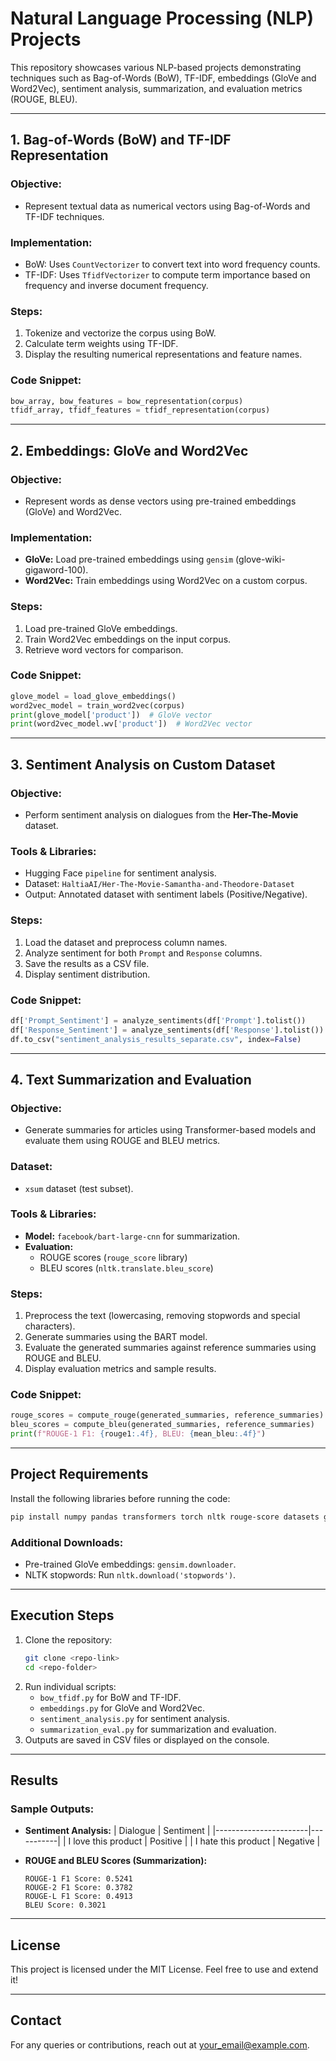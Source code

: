 # Natural Language Processing (NLP) Projects

This repository showcases various NLP-based projects demonstrating techniques such as Bag-of-Words (BoW), TF-IDF, embeddings (GloVe and Word2Vec), sentiment analysis, summarization, and evaluation metrics (ROUGE, BLEU).

---

## **1. Bag-of-Words (BoW) and TF-IDF Representation**

### **Objective:**
- Represent textual data as numerical vectors using Bag-of-Words and TF-IDF techniques.

### **Implementation:**
- BoW: Uses `CountVectorizer` to convert text into word frequency counts.
- TF-IDF: Uses `TfidfVectorizer` to compute term importance based on frequency and inverse document frequency.

### **Steps:**
1. Tokenize and vectorize the corpus using BoW.
2. Calculate term weights using TF-IDF.
3. Display the resulting numerical representations and feature names.

### **Code Snippet:**
```python
bow_array, bow_features = bow_representation(corpus)
tfidf_array, tfidf_features = tfidf_representation(corpus)
```

---

## **2. Embeddings: GloVe and Word2Vec**

### **Objective:**
- Represent words as dense vectors using pre-trained embeddings (GloVe) and Word2Vec.

### **Implementation:**
- **GloVe:** Load pre-trained embeddings using `gensim` (glove-wiki-gigaword-100).
- **Word2Vec:** Train embeddings using Word2Vec on a custom corpus.

### **Steps:**
1. Load pre-trained GloVe embeddings.
2. Train Word2Vec embeddings on the input corpus.
3. Retrieve word vectors for comparison.

### **Code Snippet:**
```python
glove_model = load_glove_embeddings()
word2vec_model = train_word2vec(corpus)
print(glove_model['product'])  # GloVe vector
print(word2vec_model.wv['product'])  # Word2Vec vector
```

---

## **3. Sentiment Analysis on Custom Dataset**

### **Objective:**
- Perform sentiment analysis on dialogues from the **Her-The-Movie** dataset.

### **Tools & Libraries:**
- Hugging Face `pipeline` for sentiment analysis.
- Dataset: `HaltiaAI/Her-The-Movie-Samantha-and-Theodore-Dataset`
- Output: Annotated dataset with sentiment labels (Positive/Negative).

### **Steps:**
1. Load the dataset and preprocess column names.
2. Analyze sentiment for both `Prompt` and `Response` columns.
3. Save the results as a CSV file.
4. Display sentiment distribution.

### **Code Snippet:**
```python
df['Prompt_Sentiment'] = analyze_sentiments(df['Prompt'].tolist())
df['Response_Sentiment'] = analyze_sentiments(df['Response'].tolist())
df.to_csv("sentiment_analysis_results_separate.csv", index=False)
```

---

## **4. Text Summarization and Evaluation**

### **Objective:**
- Generate summaries for articles using Transformer-based models and evaluate them using ROUGE and BLEU metrics.

### **Dataset:**
- `xsum` dataset (test subset).

### **Tools & Libraries:**
- **Model:** `facebook/bart-large-cnn` for summarization.
- **Evaluation:**
  - ROUGE scores (`rouge_score` library)
  - BLEU scores (`nltk.translate.bleu_score`)

### **Steps:**
1. Preprocess the text (lowercasing, removing stopwords and special characters).
2. Generate summaries using the BART model.
3. Evaluate the generated summaries against reference summaries using ROUGE and BLEU.
4. Display evaluation metrics and sample results.

### **Code Snippet:**
```python
rouge_scores = compute_rouge(generated_summaries, reference_summaries)
bleu_scores = compute_bleu(generated_summaries, reference_summaries)
print(f"ROUGE-1 F1: {rouge1:.4f}, BLEU: {mean_bleu:.4f}")
```

---

## **Project Requirements**

Install the following libraries before running the code:

```bash
pip install numpy pandas transformers torch nltk rouge-score datasets gensim
```

### **Additional Downloads:**
- Pre-trained GloVe embeddings: `gensim.downloader`.
- NLTK stopwords: Run `nltk.download('stopwords')`.

---

## **Execution Steps**

1. Clone the repository:
   ```bash
   git clone <repo-link>
   cd <repo-folder>
   ```
2. Run individual scripts:
   - `bow_tfidf.py` for BoW and TF-IDF.
   - `embeddings.py` for GloVe and Word2Vec.
   - `sentiment_analysis.py` for sentiment analysis.
   - `summarization_eval.py` for summarization and evaluation.
3. Outputs are saved in CSV files or displayed on the console.

---

## **Results**

### **Sample Outputs:**
- **Sentiment Analysis:**
   | Dialogue              | Sentiment |
   |-----------------------|-----------|
   | I love this product   | Positive  |
   | I hate this product   | Negative  |

- **ROUGE and BLEU Scores (Summarization):**
   ```
   ROUGE-1 F1 Score: 0.5241
   ROUGE-2 F1 Score: 0.3782
   ROUGE-L F1 Score: 0.4913
   BLEU Score: 0.3021
   ```

---

## **License**
This project is licensed under the MIT License. Feel free to use and extend it!

---

## **Contact**
For any queries or contributions, reach out at [your_email@example.com](mailto:your_email@example.com).
